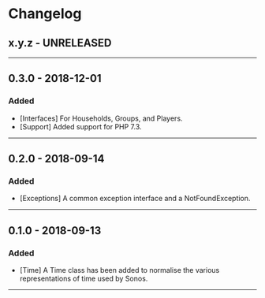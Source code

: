Changelog
=========

## x.y.z - UNRELEASED

--------

## 0.3.0 - 2018-12-01

### Added

* [Interfaces] For Households, Groups, and Players.
* [Support] Added support for PHP 7.3.

--------

## 0.2.0 - 2018-09-14

### Added

* [Exceptions] A common exception interface and a NotFoundException.

--------

## 0.1.0 - 2018-09-13

### Added

* [Time] A Time class has been added to normalise the various representations of time used by Sonos.

--------

